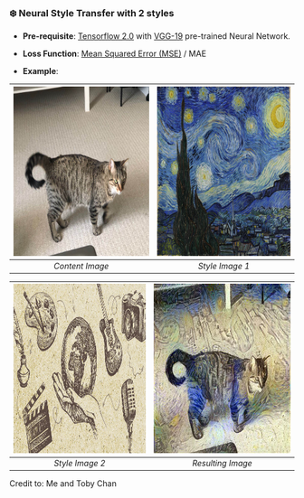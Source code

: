 ### :snowflake: Neural Style Transfer with 2 styles

- __Pre-requisite__: [Tensorflow 2.0](https://www.tensorflow.org/guide/effective_tf2) with [VGG-19](https://www.mathworks.com/help/deeplearning/ref/vgg19.html) pre-trained Neural Network. 
- __Loss Function__: [Mean Squared Error (MSE)](https://en.wikipedia.org/wiki/Mean_squared_error) / MAE

- __Example__: 

| <img src="https://github.com/JJtheNOOB/2-Style-Image-Neural-Style-Transfer/blob/master/images/cat.jpg" width="350" height="300"> | <img src="https://github.com/JJtheNOOB/2-Style-Image-Neural-Style-Transfer/blob/master/images/mellow.jpg" width="350" height="300"> |
|:--:| :--:|
| *Content Image* | *Style Image 1* |


| <img src="https://github.com/JJtheNOOB/2-Style-Image-Neural-Style-Transfer/blob/master/images/pencil_style.jpg" width="350" height="300"> | <img src="https://github.com/JJtheNOOB/2-Style-Image-Neural-Style-Transfer/blob/master/images/Adam_MAE.jpg" width="350" height="300"> |
|:--:| :--:|
| *Style Image 2* | *Resulting Image* |

Credit to: Me and Toby Chan


